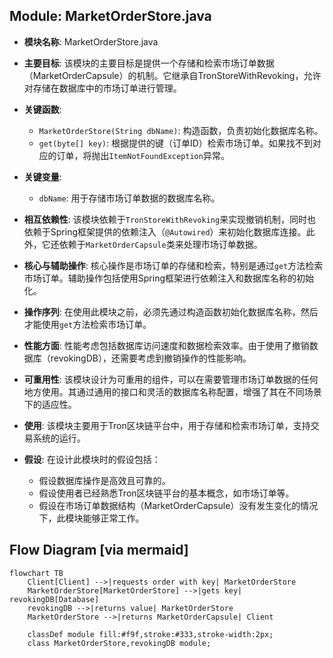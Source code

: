 ## Module: MarketOrderStore.java
- **模块名称**: MarketOrderStore.java

- **主要目标**: 该模块的主要目标是提供一个存储和检索市场订单数据（MarketOrderCapsule）的机制。它继承自TronStoreWithRevoking，允许对存储在数据库中的市场订单进行管理。

- **关键函数**:
  - `MarketOrderStore(String dbName)`: 构造函数，负责初始化数据库名称。
  - `get(byte[] key)`: 根据提供的键（订单ID）检索市场订单。如果找不到对应的订单，将抛出`ItemNotFoundException`异常。

- **关键变量**:
  - `dbName`: 用于存储市场订单数据的数据库名称。

- **相互依赖性**: 该模块依赖于`TronStoreWithRevoking`来实现撤销机制，同时也依赖于Spring框架提供的依赖注入（`@Autowired`）来初始化数据库连接。此外，它还依赖于`MarketOrderCapsule`类来处理市场订单数据。

- **核心与辅助操作**: 核心操作是市场订单的存储和检索，特别是通过`get`方法检索市场订单。辅助操作包括使用Spring框架进行依赖注入和数据库名称的初始化。

- **操作序列**: 在使用此模块之前，必须先通过构造函数初始化数据库名称，然后才能使用`get`方法检索市场订单。

- **性能方面**: 性能考虑包括数据库访问速度和数据检索效率。由于使用了撤销数据库（revokingDB），还需要考虑到撤销操作的性能影响。

- **可重用性**: 该模块设计为可重用的组件，可以在需要管理市场订单数据的任何地方使用。其通过通用的接口和灵活的数据库名称配置，增强了其在不同场景下的适应性。

- **使用**: 该模块主要用于Tron区块链平台中，用于存储和检索市场订单，支持交易系统的运行。

- **假设**: 在设计此模块时的假设包括：
  - 假设数据库操作是高效且可靠的。
  - 假设使用者已经熟悉Tron区块链平台的基本概念，如市场订单等。
  - 假设在市场订单数据结构（MarketOrderCapsule）没有发生变化的情况下，此模块能够正常工作。
## Flow Diagram [via mermaid]
```mermaid
flowchart TB
    Client[Client] -->|requests order with key| MarketOrderStore
    MarketOrderStore[MarketOrderStore] -->|gets key| revokingDB[Database]
    revokingDB -->|returns value| MarketOrderStore
    MarketOrderStore -->|returns MarketOrderCapsule| Client

    classDef module fill:#f9f,stroke:#333,stroke-width:2px;
    class MarketOrderStore,revokingDB module;
```
